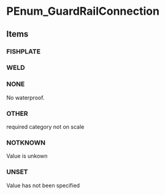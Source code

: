 # PEnum_GuardRailConnection


<!-- end of short definition -->
## Items

### FISHPLATE


### WELD


### NONE
No waterproof.

### OTHER
required category not on scale

### NOTKNOWN
Value is unkown

### UNSET
Value has not been specified
